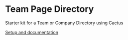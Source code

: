 Team Page Directory
===================

Starter kit for a Team or Company Directory using Cactus

[Setup and documentation](https://github.com/koenbok/cactus)
